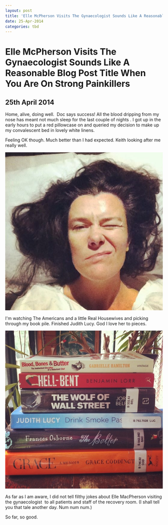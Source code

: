 ```yaml
---
layout: post
title: 'Elle McPherson Visits The Gynaecologist Sounds Like A Reasonable Blog Post Title When You Are On Strong Painkillers'
date: 25-Apr-2014
categories: tbd
---
```


# Elle McPherson Visits The Gynaecologist Sounds Like A Reasonable Blog Post Title When You Are On Strong Painkillers

## 25th April 2014

Home,   alive,   doing well.  Doc says success! All the blood dripping from my nose has meant not much sleep for the last couple of nights . I got up in the early hours to put a red pillowcase on and queried my decision to make up my convalescent bed in lovely white linens.

Feeling OK though. Much better than I had expected. Keith looking after me really well.

<img class="photo-horiz" src="/images/2014/04/8c098e4d2d72d02ed9f1f4561494572c.jpg" />

I'm watching The Americans and a little Real Housewives and picking through my book pile. Finished Judith Lucy. God I love her to pieces.

<img class="photo-horiz" src="/images/2014/04/10150612_10152441384886869_9113853531007245036_n.jpg" />

 

As far as I am aware, I did not tell filthy jokes about Elle MacPherson visiting the gynaecologist  to all patients and staff of the recovery room. (I shall tell you that tale another day. Num num num.)

So far, so good.
